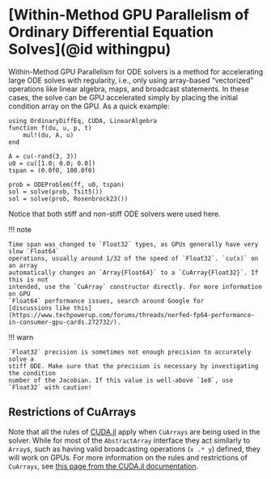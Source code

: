 # [Within-Method GPU Parallelism of Ordinary Differential Equation Solves](@id withingpu)

Within-Method GPU Parallelism for ODE solvers is a method for accelerating large ODE
solves with regularity, i.e., only using array-based “vectorized” operations like
linear algebra, maps, and broadcast statements. In these cases, the solve can be GPU
accelerated simply by placing the initial condition array on the GPU. As a quick example:

```@example within_gpu
using OrdinaryDiffEq, CUDA, LinearAlgebra
function f(du, u, p, t)
    mul!(du, A, u)
end

A = cu(-rand(3, 3))
u0 = cu([1.0; 0.0; 0.0])
tspan = (0.0f0, 100.0f0)

prob = ODEProblem(ff, u0, tspan)
sol = solve(prob, Tsit5())
sol = solve(prob, Rosenbrock23())
```

Notice that both stiff and non-stiff ODE solvers were used here.

!!! note

    Time span was changed to `Float32` types, as GPUs generally have very slow `Float64`
    operations, usually around 1/32 of the speed of `Float32`. `cu(x)` on an array
    automatically changes an `Array{Float64}` to a `CuArray{Float32}`. If this is not
    intended, use the `CuArray` constructor directly. For more information on GPU
    `Float64` performance issues, search around Google for
    [discussions like this](https://www.techpowerup.com/forums/threads/nerfed-fp64-performance-in-consumer-gpu-cards.272732/).

!!! warn

    `Float32` precision is sometimes not enough precision to accurately solve a
    stiff ODE. Make sure that the precision is necessary by investigating the condition
    number of the Jacobian. If this value is well-above `1e8`, use `Float32` with caution!

## Restrictions of CuArrays

Note that all the rules of [CUDA.jl](https://cuda.juliagpu.org/stable/) apply when
`CuArrays` are being used in the solver. While for most of the `AbstractArray` interface
they act similarly to `Array`s, such as having valid broadcasting operations (`x .* y`)
defined, they will work on GPUs. For more information on the rules and restrictions of
`CuArrays`, see
[this page from the CUDA.jl documentation](https://cuda.juliagpu.org/stable/usage/array/).
